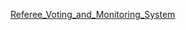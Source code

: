 [Referee_Voting_and_Monitoring_System](https://github.com/ydelipinar/TEAM37_Referee_Voting_and_Monitoring_System)